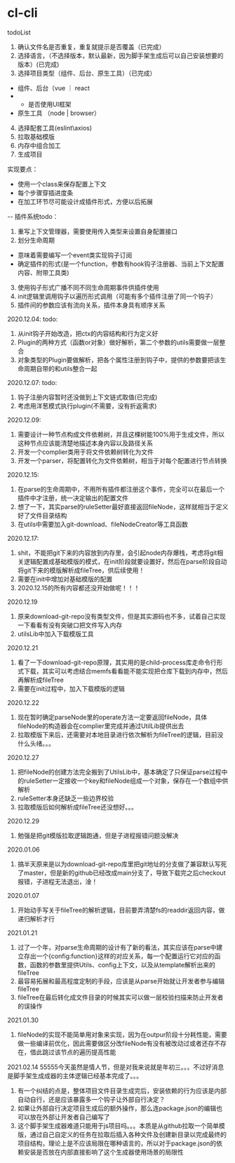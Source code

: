# cl-cli

todoList
1. 确认文件名是否重复，重复就提示是否覆盖（已完成）
2. 选择语言，（不选择版本，默认最新，因为脚手架生成后可以自己安装想要的版本）(已完成)
3. 选择项目类型（组件、后台、原生工具）（已完成）
 - 组件、后台（vue ｜ react
 - - 是否使用UI框架
 - 原生工具 （node | browser）
4. 选择配套工具(eslint\axios\)
5. 拉取基础模版
6. 内存中组合加工
7. 生成项目

实现要点：
- 使用一个class来保存配置上下文
- 每个步骤穿插进度条
- 在加工环节尽可能设计成插件形式，方便以后拓展


-- 插件系统todo：
1. 重写上下文管理器，需要使用传入类型来设置自身配置接口
2. 划分生命周期
- 意味着需要编写一个event类实现钩子订阅
- 确定插件的形式(是一个function，参数有hook钩子注册器、当前上下文配置内容、附带工具类)
3. 使用钩子形式广播不同不同生命周期事件供插件使用
4. init逻辑里调用钩子以遍历形式调用（可能有多个插件注册了同一个钩子）
5. 插件间的参数应该有流向关系，插件本身具有顺序关系


2020.12.04:
todo:
1. 从init钩子开始改造，把ctx的内容结构和行为定义好
2. Plugin的两种方式（函数or对象）做好解析，第二个参数的utils需要做一层整合
3. 对象类型的Plugin要做解析，把各个属性注册到钩子中，提供的参数要把该生命周期自带的和utils整合一起


2020.12.07:
todo:
1. 钩子注册内容暂时还没做到上下文链式取值(已完成)
2. 考虑用洋葱模式执行plugin(不需要，没有折返需求)

2020.12.09:
1. 需要设计一种节点构成文件依赖树，并且这棵树能100%用于生成文件，所以这种节点应该能清楚地描述本身内容以及路径关系
2. 开发一个complier类用于将文件依赖树转化为文件
3. 开发一个parser，将配置转化为文件依赖树，相当于对每个配置进行节点转换

2020.12.15:
1. 在parse的生命周期中，不用所有插件都注册这个事件，完全可以在最后一个插件中才注册，统一决定输出的配置文件
2. 想了一下，其实parse的ruleSetter最好直接返回fileNode，这样就相当于定义好了文件目录结构
3. 在utils中需要加入git-download、fileNodeCreator等工具函数

2020.12.17:
1. shit，不能把git下来的内容放到内存里，会引起node内存爆栈，考虑将git相关逻辑配置成基础模版的模式，在init阶段就要设置好，然后在parse阶段自动将git下来的模版解析成fileTree，供后续使用！
2. 需要在init中增加对基础模版的配置
3. 2020.12.15的所有内容都还没开始做呢！！！

2020.12.19
1. 原来download-git-repo没有类型文件，但是其实源码也不多，试着自己实现一下看看有没有突破口把文件写入内存
2. utilsLib中加入下载模版工具

2020.12.21
1. 看了一下download-git-repo原理，其实用的是child-process库走命令行形式下载，其实可以考虑结合memfs看看能不能实现把仓库下载到内存中，然后再解析成fileTree
2. 需要在init过程中，加入下载模版的逻辑

2020.12.22
1. 现在暂时确定parseNode里的operate方法一定要返回fileNode，具体fileNode的构造器会在complier里完成并通过UtilLib提供出去
2. 拉取模版下来后，还需要对本地目录进行依次解析为fileTree的逻辑，目前没什么头绪。。。

2020.12.27
1. 把fileNode的创建方法完全搬到了UtilsLib中，基本确定了只保证parse过程中的ruleSetter一定接收一个key和fileNode组成一个对象，保存在一个数组中供解析
2. ruleSetter本身还缺乏一些边界校验
3. 拉取模版后如何解析成fileTree还没想好。。。

2020.12.29
1. 勉强是把git模版拉取逻辑跑通，但是子进程报错问题没解决

2020.01.06
1. 搞半天原来是以为download-git-repo库里把git地址的分支做了兼容默认写死了master，但是新的github已经改成main分支了，导致下载完之后checkout 报错，子进程无法退出，淦！

2020.01.07
1. 开始动手写关于fileTree的解析逻辑，目前要弄清楚fs的readdir返回内容，做递归解析才行

2021.01.21
1. 过了一个年，对parse生命周期的设计有了新的看法，其实应该在parse中建立存出一个{config:function}这样的对应关系，每一个配置运行它对应的函数，函数的参数里提供Utils、config上下文，以及从template解析出来的fileTree
2. 最容易拓展和最高程度定制的手段，应该是从parse开始就让开发者参与编辑fileTree
3. fileTree在最后转化成文件目录的时候其实可以做一层校验扫描来防止开发者的误操作

2021.01.30
1. fileNode的实现不能简单用对象来实现，因为在outpur阶段十分耗性能，需要做一些编译前优化，因此需要做区分改fileNode有没有被改动过或者还存不存在，借此跳过该节点的遍历提高性能

2021.02.14
55555今天虽然是情人节，但是对我来说就是年初三。。。不过好消息是脚手架生成成器的主体逻辑已经基本完成了。。。
1. 有一个纠结的点是，整体项目文件目录生成完后，安装依赖的行为应该是内部自动自行，还是应该暴露多一个钩子让外部自行决定？
2. 如果让外部自行决定项目生成后的额外操作，那么连package.json的编辑也可以放在外部让开发者自己编写了
3. 这个脚手架生成器难道只能用于js项目吗。。。本质是从github拉取一个简单模版，通过自己自定义的任务在拉取后插入各种文件及创建新目录以完成最终的项目结构，理论上是不应该局限在哪种语言的，所以对于package.json的依赖安装是否放在内部直接影响了这个生成器使用场景的局限性